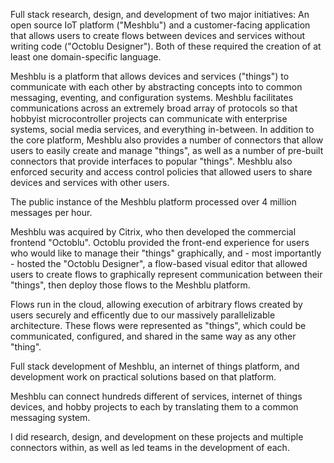Full stack research, design, and development of two major initiatives: An open source IoT platform ("Meshblu") and a customer-facing application that allows users to create flows between devices and services without writing code ("Octoblu Designer"). Both of these required the creation of at least one domain-specific language.


Meshblu is a platform that allows devices and services ("things") to communicate with each other by abstracting concepts into to common messaging, eventing, and configuration systems. Meshblu facilitates communications across an extremely broad array of protocols so that hobbyist microcontroller projects can communicate with enterprise systems, social media services, and everything in-between. In addition to the core platform, Meshblu also provides a number of connectors that allow users to easily create and manage "things", as well as a number of pre-built connectors that provide interfaces to popular "things". Meshblu also enforced security and access control policies that allowed users to share devices and services with other users.

The public instance of the Meshblu platform processed over 4 million messages per hour.

Meshblu was acquired by Citrix, who then developed the commercial frontend "Octoblu".
Octoblu provided the front-end experience for users who would like to manage their "things" graphically, and - most importantly - hosted the "Octoblu Designer", a flow-based visual editor that allowed users to create flows to graphically represent communication between their "things", then deploy those flows to the Meshblu platform.

Flows run in the cloud, allowing execution of arbitrary flows created by users securely and efficently due to our massively parallelizable architecture. These flows were represented as "things", which could be communicated, configured, and shared in the same way as any other "thing".

Full stack development of Meshblu, an internet of things platform, and development work on practical solutions based on that platform.

Meshblu can connect hundreds different of services, internet of things devices, and hobby projects to each by translating them to a common messaging system.

I did research, design, and development on these projects and multiple connectors within, as well as led teams in the development of each.
